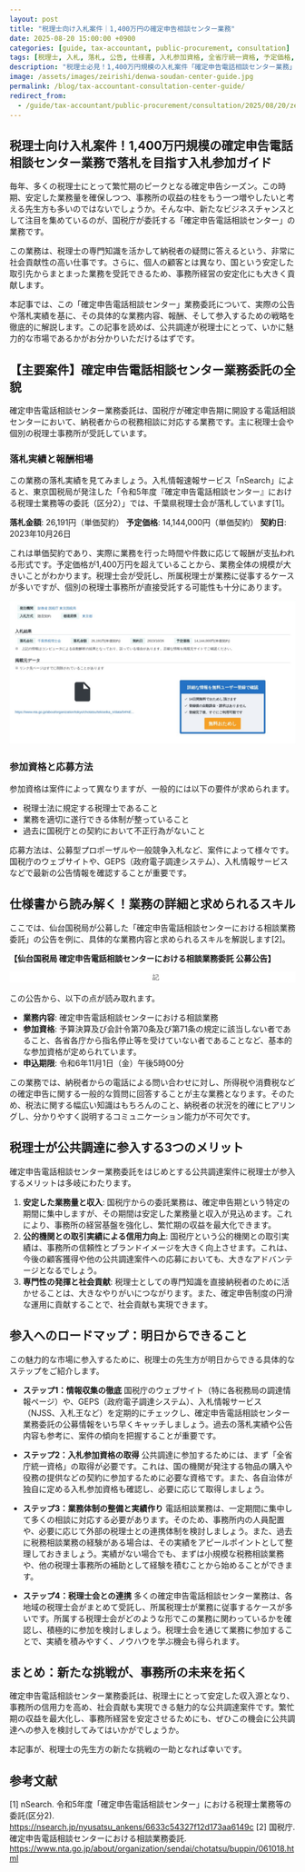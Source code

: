 ```yaml
---
layout: post
title: "税理士向け入札案件｜1,400万円の確定申告相談センター業務"
date: 2025-08-20 15:00:00 +0900
categories: [guide, tax-accountant, public-procurement, consultation]
tags: [税理士, 入札, 落札, 公告, 仕様書, 入札参加資格, 全省庁統一資格, 予定価格, 競争入札, 確定申告, 電話相談センター, 国税庁, 業務委託, 公共調達]
description: "税理士必見！1,400万円規模の入札案件「確定申告電話相談センター業務」で安定収益を目指しませんか？実際の公告・落札実績を基に、業務内容から参加資格、成功戦略までを完全ガイド。"
image: /assets/images/zeirishi/denwa-soudan-center-guide.jpg
permalink: /blog/tax-accountant-consultation-center-guide/
redirect_from:
  - /guide/tax-accountant/public-procurement/consultation/2025/08/20/zeirishi-denwa-soudan-center-guide/
---
```


## 税理士向け入札案件！1,400万円規模の確定申告電話相談センター業務で落札を目指す入札参加ガイド

毎年、多くの税理士にとって繁忙期のピークとなる確定申告シーズン。この時期、安定した業務量を確保しつつ、事務所の収益の柱をもう一つ増やしたいと考える先生方も多いのではないでしょうか。そんな中、新たなビジネスチャンスとして注目を集めているのが、国税庁が委託する「確定申告電話相談センター」の業務です。

この業務は、税理士の専門知識を活かして納税者の疑問に答えるという、非常に社会貢献性の高い仕事です。さらに、個人の顧客とは異なり、国という安定した取引先からまとまった業務を受託できるため、事務所経営の安定化にも大きく貢献します。

本記事では、この「確定申告電話相談センター」業務委託について、実際の公告や落札実績を基に、その具体的な業務内容、報酬、そして参入するための戦略を徹底的に解説します。この記事を読めば、公共調達が税理士にとって、いかに魅力的な市場であるかがお分かりいただけるはずです。

## 【主要案件】確定申告電話相談センター業務委託の全貌

確定申告電話相談センター業務委託は、国税庁が確定申告期に開設する電話相談センターにおいて、納税者からの税務相談に対応する業務です。主に税理士会や個別の税理士事務所が受託しています。

### 落札実績と報酬相場

この業務の落札実績を見てみましょう。入札情報速報サービス「nSearch」によると、東京国税局が発注した「令和5年度『確定申告電話相談センター』における税理士業務等の委託（区分2）」では、千葉県税理士会が落札しています[1]。

**落札金額**: 26,191円（単価契約）
**予定価格**: 14,144,000円（単価契約）
**契約日**: 2023年10月26日

これは単価契約であり、実際に業務を行った時間や件数に応じて報酬が支払われる形式です。予定価格が1,400万円を超えていることから、業務全体の規模が大きいことがわかります。税理士会が受託し、所属税理士が業務に従事するケースが多いですが、個別の税理士事務所が直接受託する可能性も十分にあります。

![nSearchの税理士落札実績](/assets/images/zeirishi/nsearch_zeirishi_rakusatsu_jisseki.png)

### 参加資格と応募方法

参加資格は案件によって異なりますが、一般的には以下の要件が求められます。

- 税理士法に規定する税理士であること
- 業務を適切に遂行できる体制が整っていること
- 過去に国税庁との契約において不正行為がないこと

応募方法は、公募型プロポーザルや一般競争入札など、案件によって様々です。国税庁のウェブサイトや、GEPS（政府電子調達システム）、入札情報サービスなどで最新の公告情報を確認することが重要です。

## 仕様書から読み解く！業務の詳細と求められるスキル

ここでは、仙台国税局が公募した「確定申告電話相談センターにおける相談業務委託」の公告を例に、具体的な業務内容と求められるスキルを解説します[2]。

**【仙台国税局 確定申告電話相談センターにおける相談業務委託 公募公告】**

![仙台国税局の確定申告電話相談センター業務委託公告](/assets/images/zeirishi/sendai_zeirishi_denwa_soudan_koukou_full.png)

この公告から、以下の点が読み取れます。

- **業務内容**: 確定申告電話相談センターにおける相談業務
- **参加資格**: 予算決算及び会計令第70条及び第71条の規定に該当しない者であること、各省各庁から指名停止等を受けていない者であることなど、基本的な参加資格が定められています。
- **申込期限**: 令和6年11月1日（金）午後5時00分

この業務では、納税者からの電話による問い合わせに対し、所得税や消費税などの確定申告に関する一般的な質問に回答することが主な業務となります。そのため、税法に関する幅広い知識はもちろんのこと、納税者の状況を的確にヒアリングし、分かりやすく説明するコミュニケーション能力が不可欠です。

## 税理士が公共調達に参入する3つのメリット

確定申告電話相談センター業務委託をはじめとする公共調達案件に税理士が参入するメリットは多岐にわたります。

1.  **安定した業務量と収入**: 国税庁からの委託業務は、確定申告期という特定の期間に集中しますが、その期間は安定した業務量と収入が見込めます。これにより、事務所の経営基盤を強化し、繁忙期の収益を最大化できます。
2.  **公的機関との取引実績による信用力向上**: 国税庁という公的機関との取引実績は、事務所の信頼性とブランドイメージを大きく向上させます。これは、今後の顧客獲得や他の公共調達案件への応募においても、大きなアドバンテージとなるでしょう。
3.  **専門性の発揮と社会貢献**: 税理士としての専門知識を直接納税者のために活かせることは、大きなやりがいにつながります。また、確定申告制度の円滑な運用に貢献することで、社会貢献も実現できます。

## 参入へのロードマップ：明日からできること

この魅力的な市場に参入するために、税理士の先生方が明日からできる具体的なステップをご紹介します。

- **ステップ1：情報収集の徹底**
  国税庁のウェブサイト（特に各税務局の調達情報ページ）や、GEPS（政府電子調達システム）、入札情報サービス（NJSS、入札王など）を定期的にチェックし、確定申告電話相談センター業務委託の公募情報をいち早くキャッチしましょう。過去の落札実績や公告内容も参考に、案件の傾向を把握することが重要です。

- **ステップ2：入札参加資格の取得**
  公共調達に参加するためには、まず「全省庁統一資格」の取得が必要です。これは、国の機関が発注する物品の購入や役務の提供などの契約に参加するために必要な資格です。また、各自治体が独自に定める入札参加資格も確認し、必要に応じて取得しましょう。

- **ステップ3：業務体制の整備と実績作り**
  電話相談業務は、一定期間に集中して多くの相談に対応する必要があります。そのため、事務所内の人員配置や、必要に応じて外部の税理士との連携体制を検討しましょう。また、過去に税務相談業務の経験がある場合は、その実績をアピールポイントとして整理しておきましょう。実績がない場合でも、まずは小規模な税務相談業務や、他の税理士事務所の補助として経験を積むことから始めることができます。

- **ステップ4：税理士会との連携**
  多くの確定申告電話相談センター業務は、各地域の税理士会がまとめて受託し、所属税理士が業務に従事するケースが多いです。所属する税理士会がどのような形でこの業務に関わっているかを確認し、積極的に参加を検討しましょう。税理士会を通じて業務に参加することで、実績を積みやすく、ノウハウを学ぶ機会も得られます。

## まとめ：新たな挑戦が、事務所の未来を拓く

確定申告電話相談センター業務委託は、税理士にとって安定した収入源となり、事務所の信用力を高め、社会貢献も実現できる魅力的な公共調達案件です。繁忙期の収益を最大化し、事務所経営を安定させるためにも、ぜひこの機会に公共調達への参入を検討してみてはいかがでしょうか。

本記事が、税理士の先生方の新たな挑戦の一助となれば幸いです。

## 参考文献

[1] nSearch. 令和5年度「確定申告電話相談センター」における税理士業務等の委託(区分2). https://nsearch.jp/nyusatsu_ankens/6633c54327f12d173aa6149c
[2] 国税庁. 確定申告電話相談センターにおける相談業務委託. https://www.nta.go.jp/about/organization/sendai/chotatsu/buppin/061018.html

